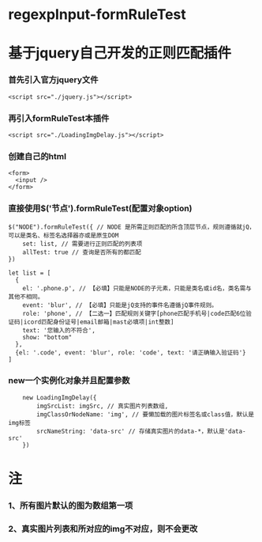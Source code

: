 # regexpInput-formRuleTest
# 基于jquery自己开发的正则匹配插件


### 首先引入官方jquery文件
```
<script src="./jquery.js"></script>
```

### 再引入formRuleTest本插件
```
<script src="./LoadingImgDelay.js"></script>
```
### 创建自己的html
```
<form>
  <input />
</form>
```

### 直接使用$('节点').formRuleTest(配置对象option)
```
$("NODE").formRuleTest({ // NODE 是所需正则匹配的所含顶层节点，规则遵循就jQ，可以是类名、标签名选择器亦或是原生DOM
    set: list, // 需要进行正则匹配的列表项
    allTest: true // 查询是否所有的都匹配
})

let list = [ 
  {
    el: '.phone.p', // 【必填】只能是NODE的子元素，只能是类名或id名，类名需与其他不相同。
    event: 'blur', // 【必填】只能是jQ支持的事件名遵循jQ事件规则。
    role: 'phone', // 【二选一】匹配规则关键字[phone匹配手机号|code匹配6位验证码|icord匹配身份证号|email邮箱|mast必填项|int整数]
    text: '您输入的不符合',
    show: "bottom"
  },
  {el: '.code', event: 'blur', role: 'code', text: '请正确输入验证码'}
]

```
### new一个实例化对象并且配置参数
```
    new LoadingImgDelay({
        imgSrcList: imgSrc, // 真实图片列表数组,
        imgClassOrNodeName: 'img', // 要懒加载的图片标签名或class值，默认是img标签
        srcNameString: 'data-src' // 存储真实图片的data-*，默认是'data-src'
    })
```

# 注
### 1、所有图片默认的图为数组第一项
### 2、真实图片列表和所对应的img不对应，则不会更改

